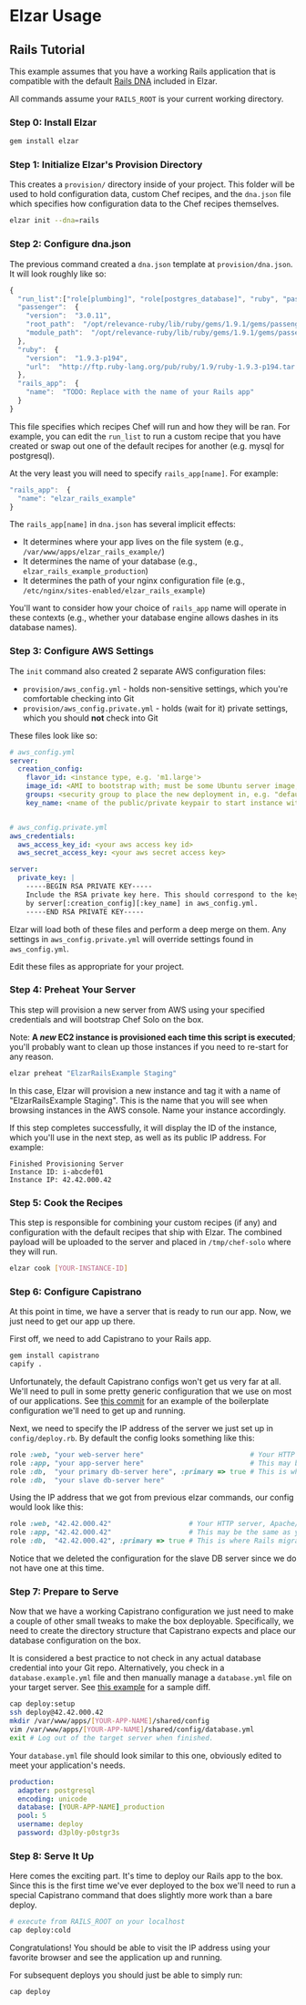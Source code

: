 Elzar Usage
===========

## Rails Tutorial

This example assumes that you have a working Rails application that is
compatible with the default [Rails DNA](/relevance/elzar/tree/master/lib/elzar/templates/dna/rails.json)
included in Elzar.

All commands assume your `RAILS_ROOT` is your current working directory.

### Step 0: Install Elzar

```sh
gem install elzar
```


### Step 1: Initialize Elzar's Provision Directory

This creates a `provision/` directory inside of your project. This
folder will be used to hold configuration data, custom Chef recipes,
and the `dna.json` file which specifies how configuration data to
the Chef recipes themselves.

```sh
elzar init --dna=rails
```


### Step 2: Configure dna.json

The previous command created a `dna.json` template at
`provision/dna.json`. It will look roughly like so:

```javascript
{
  "run_list":["role[plumbing]", "role[postgres_database]", "ruby", "passenger", "rails_app"],
  "passenger":  {
    "version":  "3.0.11",
    "root_path":  "/opt/relevance-ruby/lib/ruby/gems/1.9.1/gems/passenger-3.0.11",
    "module_path":  "/opt/relevance-ruby/lib/ruby/gems/1.9.1/gems/passenger-3.0.11/ext/apache2/mod_passenger.so"
  },
  "ruby":  {
    "version":  "1.9.3-p194",
    "url":  "http://ftp.ruby-lang.org/pub/ruby/1.9/ruby-1.9.3-p194.tar.gz"
  },
  "rails_app":  {
    "name":  "TODO: Replace with the name of your Rails app"
  }
}
```

This file specifies which recipes Chef will run and how they will be
ran. For example, you can edit the `run_list` to run a custom
recipe that you have created or swap out one of the default recipes for
another (e.g. mysql for postgresql).

At the very least you will need to specify `rails_app[name]`. For
example:

```javascript
"rails_app":  {
  "name": "elzar_rails_example"
}
```

The `rails_app[name]` in `dna.json` has several implicit effects:

* It determines where your app lives on the file system (e.g.,
  `/var/www/apps/elzar_rails_example/`)
* It determines the name of your database (e.g.,
  `elzar_rails_example_production`)
* It determines the path of your nginx configuration file (e.g.,
  `/etc/nginx/sites-enabled/elzar_rails_example`)

You'll want to consider how your choice of `rails_app` name will operate
in these contexts (e.g.,  whether your database engine allows
dashes in its database names).


### Step 3: Configure AWS Settings

The `init` command also created 2 separate AWS configuration files:

* `provision/aws_config.yml` - holds non-sensitive settings, which
  you're comfortable checking into Git
* `provision/aws_config.private.yml` - holds (wait for it) private
  settings, which you should **not** check into Git

These files look like so:

```yaml
# aws_config.yml
server:
  creation_config:
    flavor_id: <instance type, e.g. 'm1.large'>
    image_id: <AMI to bootstrap with; must be some Ubuntu server image; e.g., "ami-fd589594" for Ubuntu 11.04>
    groups: <security group to place the new deployment in, e.g. "default">
    key_name: <name of the public/private keypair to start instance with>


# aws_config.private.yml
aws_credentials:
  aws_access_key_id: <your aws access key id>
  aws_secret_access_key: <your aws secret access key>

server:
  private_key: |
    -----BEGIN RSA PRIVATE KEY-----
    Include the RSA private key here. This should correspond to the keypair indicated
    by server[:creation_config][:key_name] in aws_config.yml.
    -----END RSA PRIVATE KEY-----
```

Elzar will load both of these files and perform a deep merge on them.
Any settings in `aws_config.private.yml` will override settings found in
`aws_config.yml`.

Edit these files as appropriate for your project.


### Step 4: Preheat Your Server

This step will provision a new server from AWS using your specified
credentials and will bootstrap Chef Solo on the box.

Note: **A *new* EC2 instance is provisioned each time this script is
executed**; you'll probably want to clean up those instances if you need
to re-start for any reason.

```sh
elzar preheat "ElzarRailsExample Staging"
```

In this case, Elzar will provision a new instance and tag it with a name
of "ElzarRailsExample Staging". This is the name that you will see when browsing
instances in the AWS console. Name your instance accordingly.

If this step completes successfully, it will display the ID of the
instance, which you'll use in the next step, as well as its public IP address. For example:

```
Finished Provisioning Server
Instance ID: i-abcdef01
Instance IP: 42.42.000.42
````


### Step 5: Cook the Recipes

This step is responsible for combining your custom recipes (if any) and
configuration with the default recipes that ship with Elzar. The
combined payload will be uploaded to the server and placed in
`/tmp/chef-solo` where they will run.


```sh
elzar cook [YOUR-INSTANCE-ID]
```


### Step 6: Configure Capistrano

At this point in time, we have a server that is ready to run our app.
Now, we just need to get our app up there.

First off, we need to add Capistrano to your Rails app.

```sh
gem install capistrano
capify .
```

Unfortunately, the default Capistrano configs won't get us very far at
all. We'll need to pull in some pretty generic configuration that we use
on most of our applications. See [this
commit](https://github.com/relevance/elzar_rails_example/compare/after_capistrano_defaults...after_capistrano_customizations)
for an example of the boilerplate configuration we'll need to get up and
running.

Next, we need to specify the IP address of the server we just set up in
`config/deploy.rb`. By default the config looks something like this:

```ruby
role :web, "your web-server here"                          # Your HTTP server, Apache/etc
role :app, "your app-server here"                          # This may be the same as your `Web` server
role :db,  "your primary db-server here", :primary => true # This is where Rails migrations will run
role :db,  "your slave db-server here"
```

Using the IP address that we got from previous elzar commands,
our config would look like this:

```ruby
role :web, "42.42.000.42"                   # Your HTTP server, Apache/etc
role :app, "42.42.000.42"                   # This may be the same as your `Web` server
role :db,  "42.42.000.42", :primary => true # This is where Rails migrations will run
```

Notice that we deleted the configuration for the slave DB server since we do
not have one at this time.


### Step 7: Prepare to Serve

Now that we have a working Capistrano configuration we just need to make
a couple of other small tweaks to make the box deployable. Specifically,
we need to create the directory structure that Capistrano expects and
place our database configuration on the box.

It is considered a best practice to not check in any actual database
credential into your Git repo. Alternatively, you check in a
`database.example.yml` file and then manually manage a `database.yml`
file on your target server. See [this example](https://github.com/relevance/elzar_rails_example/commit/3763bba70fd50e2bb04f28cf35412ed208b25852)
for a sample diff.

```sh
cap deploy:setup
ssh deploy@42.42.000.42
mkdir /var/www/apps/[YOUR-APP-NAME]/shared/config
vim /var/www/apps/[YOUR-APP-NAME]/shared/config/database.yml
exit # Log out of the target server when finished.
```

Your `database.yml` file should look similar to this one, obviously
edited to meet your application's needs.

```yaml
production:
  adapter: postgresql
  encoding: unicode
  database: [YOUR-APP-NAME]_production
  pool: 5
  username: deploy
  password: d3pl0y-p0stgr3s
```


### Step 8: Serve It Up

Here comes the exciting part. It's time to deploy our Rails app to the
box. Since this is the first time we've ever deployed to the box we'll
need to run a special Capistrano command that does slightly more work
than a bare deploy.

```sh
# execute from RAILS_ROOT on your localhost
cap deploy:cold
```

Congratulations! You should be able to visit the IP address using your
favorite browser and see the application up and running.

For subsequent deploys you should just be able to simply run:

```sh
cap deploy
```
